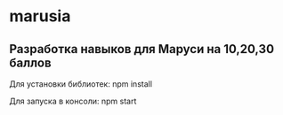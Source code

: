# marusia
## Разработка навыков для Маруси на 10,20,30 баллов

Для установки библиотек:
npm install

Для запуска в консоли:
npm start  